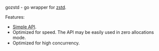gozstd - go wrapper for [zstd](http://facebook.github.io/zstd/).

Features:

  * [Simple API](https://godoc.org/github.com/valyala/gozstd).
  * Optimized for speed. The API may be easily used in zero allocations mode.
  * Optimized for high concurrency.
